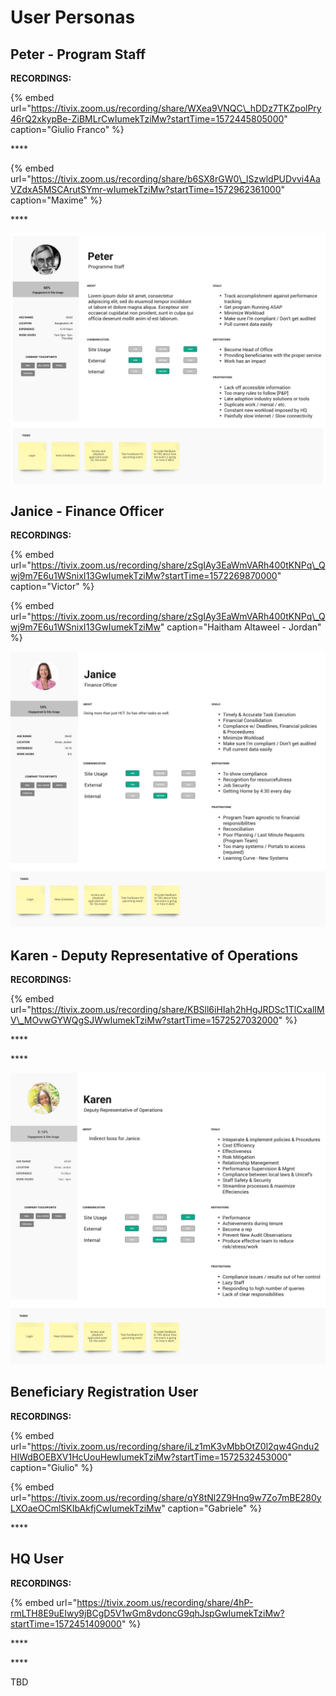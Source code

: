 # User Personas

## Peter - Program Staff

**RECORDINGS:**

{% embed url="https://tivix.zoom.us/recording/share/WXea9VNQC\_hDDz7TKZpolPry46rQ2xkypBe-ZiBMLrCwIumekTziMw?startTime=1572445805000" caption="Giulio Franco" %}

\*\*\*\*

{% embed url="https://tivix.zoom.us/recording/share/b6SX8rGW0\_lSzwldPUDvvi4AaVZdxA5MSCArutSYmr-wIumekTziMw?startTime=1572962361000" caption="Maxime" %}

\*\*\*\*

![](../.gitbook/assets/peter.png)

## Janice - Finance Officer

**RECORDINGS:**

{% embed url="https://tivix.zoom.us/recording/share/zSgIAy3EaWmVARh400tKNPq\_Qwj9m7E6u1WSnixI13GwIumekTziMw?startTime=1572269870000" caption="Victor" %}

{% embed url="https://tivix.zoom.us/recording/share/zSgIAy3EaWmVARh400tKNPq\_Qwj9m7E6u1WSnixI13GwIumekTziMw" caption="Haitham Altaweel - Jordan" %}



![](../.gitbook/assets/janice.png)

## Karen - Deputy Representative of Operations

**RECORDINGS:**

{% embed url="https://tivix.zoom.us/recording/share/KBSll6iHIah2hHgJRDSc1TlCxalIMV\_MOvwGYWQgSJWwIumekTziMw?startTime=1572527032000" %}

\*\*\*\*

\*\*\*\*

![](../.gitbook/assets/karen.png)

## Beneficiary Registration User

**RECORDINGS:**

{% embed url="https://tivix.zoom.us/recording/share/iLz1mK3vMbbOtZ0l2qw4Gndu2HIWdBOEBXV1HcUouHewIumekTziMw?startTime=1572532453000" caption="Giulio" %}

{% embed url="https://tivix.zoom.us/recording/share/qY8tNl2Z9Hnq9w7Zo7mBE280yLXOaeOCmlSKIbAkfjCwIumekTziMw" caption="Gabriele" %}



\*\*\*\*

## HQ User

**RECORDINGS:**

{% embed url="https://tivix.zoom.us/recording/share/4hP-rmLTH8E9uEIwy9jBCgD5V1wGm8vdoncG9qhJspGwIumekTziMw?startTime=1572451409000" %}

\*\*\*\*

\*\*\*\*

TBD



